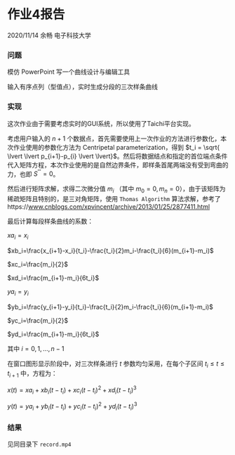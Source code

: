 # 作业4报告

2020/11/14 余畅 电子科技大学

### 问题

模仿 PowerPoint 写一个曲线设计与编辑工具 

输入有序点列（型值点），实时生成分段的三次样条曲线

### 实现

这次作业由于需要考虑实时的GUI系统，所以使用了Taichi平台实现。

考虑用户输入的 $n+1$ 个数据点，首先需要使用上一次作业的方法进行参数化，本次作业使用的参数化方法为 Centripetal parameterization，得到 $t_i = \sqrt{ \lvert \lvert p_{i+1}-p_{i} \lvert \lvert}$。然后将数据结点和指定的首位端点条件代入矩阵方程，本次作业使用的是自然边界条件，即样条首尾两端没有受到弯曲的力，也即 $S^{'''}=0$。

然后进行矩阵求解，求得二次微分值 $m_i$ （其中 $m_0=0,m_n=0$），由于该矩阵为稀疏矩阵且特别的，是三对角矩阵，使用 `Thomas Algorithm` 算法求解，参考了https://www.cnblogs.com/xpvincent/archive/2013/01/25/2877411.html

最后计算每段样条曲线的系数：

$xa_i=x_i$

$xb_i=\frac{x_{i+1}-x_i}{t_i}-\frac{t_i}{2}m_i-\frac{t_i}{6}(m_{i+1}-m_i)$

$xc_i=\frac{m_i}{2}$

$xd_i=\frac{m_{i+1}-m_i}{6t_i}$

$ya_i=y_i$

$yb_i=\frac{y_{i+1}-y_i}{t_i}-\frac{t_i}{2}m_i-\frac{t_i}{6}(m_{i+1}-m_i)$

$yc_i=\frac{m_i}{2}$

$yd_i=\frac{m_{i+1}-m_i}{6t_i}$

其中 $i=0,1,...,n-1$

在窗口图形显示阶段中，对三次样条进行 $t$ 参数均匀采用，在每个子区间 $t_i \le t \le t_{i+1}$ 中，方程为：

$x(t)=xa_i+xb_i(t-t_i)+xc_i(t-t_i)^2+xd_i(t-t_i)^3$

$y(t)=ya_i+yb_i(t-t_i)+yc_i(t-t_i)^2+yd_i(t-t_i)^3$

### 结果

见同目录下 `record.mp4`